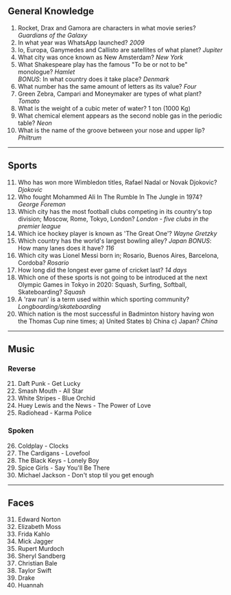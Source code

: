 ## General Knowledge
1. Rocket, Drax and Gamora are characters in what movie series? *Guardians of the Galaxy*
2. In what year was WhatsApp launched? *2009*
3. Io, Europa, Ganymedes and Callisto are satellites of what planet? *Jupiter*
4. What city was once known as New Amsterdam? *New York*
5. What Shakespeare play has the famous "To be or not to be" monologue? *Hamlet*      
      _BONUS_: In what country does it take place? *Denmark*
6. What number has the same amount of letters as its value? *Four*
7. Green Zebra, Campari and Moneymaker are types of what plant? *Tomato*
8. What is the weight of a cubic meter of water? 1 ton (1000 Kg)
9. What chemical element appears as the second noble gas in the periodic table? *Neon*
10. What is the name of the groove between your nose and upper lip? *Philtrum*
---
## Sports
11. Who has won more Wimbledon titles, Rafael Nadal or Novak Djokovic? *Djokovic*
12. Who fought Mohammed Ali In The Rumble In The Jungle in 1974? *George Foreman*
13. Which city has the most football clubs competing in its country's top division; Moscow, Rome, Tokyo, London? *London - five clubs in the premier league*
14. Which ice hockey player is known as 'The Great One'? *Wayne Gretzky*
15. Which country has the world's largest bowling alley? *Japan*
      _BONUS_: How many lanes does it have? *116*
16. Which city was Lionel Messi born in; Rosario, Buenos Aires, Barcelona, Cordoba? *Rosario*
17. How long did the longest ever game of cricket last? *14 days*
18. Which one of these sports is not going to be introduced at the next Olympic Games in Tokyo in 2020: Squash, Surfing, Softball, Skateboarding? *Squash*
19. A 'raw run' is a term used within which sporting community? *Longboarding/skateboarding*
20. Which nation is the most successful in Badminton history having won the Thomas Cup nine times; a) United States b) China c) Japan? *China*
---
## Music
### Reverse
21. Daft Punk - Get Lucky
22. Smash Mouth - All Star
23. White Stripes - Blue Orchid
24. Huey Lewis and the News - The Power of Love
25. Radiohead - Karma Police
### Spoken
26. Coldplay - Clocks
27. The Cardigans - Lovefool
28. The Black Keys - Lonely Boy
29. Spice Girls - Say You'll Be There
30. Michael Jackson - Don't stop til you get enough
---
## Faces
31. Edward Norton
32. Elizabeth Moss
33. Frida Kahlo
34. Mick Jagger
35. Rupert Murdoch
36. Sheryl Sandberg
37. Christian Bale
38. Taylor Swift
39. Drake
40. Huannah
